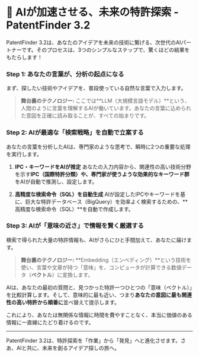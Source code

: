 # 🚀 AIが加速させる、未来の特許探索 - PatentFinder 3.2

PatentFinder 3.2は、あなたのアイデアを未来の技術に繋げる、次世代のAIパートナーです。そのプロセスは、3つのシンプルなステップで、驚くほどの結果をもたらします！

### **Step 1: あなたの言葉が、分析の起点になる**

まず、探したい技術やアイデアを、普段使っている自然な言葉で入力します。

> **舞台裏のテクノロジー:**
> ここでは**LLM（大規模言語モデル）**という、人間のように言葉を理解するAIが働いています。あなたの言葉に込められた意図を正確に読み取ることが、すべての始まりです。

### **Step 2: AIが最適な「検索戦略」を自動で立案する**

あなたの言葉を分析したAIは、専門家のような思考で、瞬時に2つの重要な処理を実行します。

1.  **IPC・キーワードをAIが推定**
    あなたの入力内容から、関連性の高い技術分野を示す**IPC（国際特許分類）**や、専門家が使うような**効果的なキーワード群**をAIが自動で推測し、設定します。

2.  **高精度な検索命令（SQL）を自動生成**
    AIが設定したIPCやキーワードを基に、巨大な特許データベース（BigQuery）を効率よく検索するための、**高精度な検索命令（SQL）**を自動で作成します。

### **Step 3: AIが「意味の近さ」で情報を賢く厳選する**

検索で得られた大量の特許情報も、AIがさらにひと手間加えて、あなたに届けます。

> **舞台裏のテクノロジー:**
> **Embedding（エンベディング）**という技術を使い、言葉や文章が持つ「意味」を、コンピュータが計算できる数値データ（**ベクトル**）に変換します。

AIは、あなたの最初の質問と、見つかった特許一つひとつの「意味（ベクトル）」を比較計算します。そして、意味的に最も近い、つまり**あなたの意図に最も関連性の高い特許から順番に**並べ替えて提示します。

これにより、あなたは無関係な情報に時間を費やすことなく、本当に価値のある情報に一直線にたどり着けるのです。

---
PatentFinder 3.2は、特許探索を「作業」から「発見」へと進化させます。さあ、AIと共に、未来を創るアイデア探しの旅へ。
